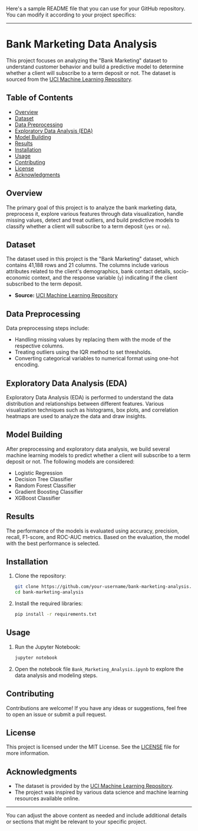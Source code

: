 Here's a sample README file that you can use for your GitHub repository. You can modify it according to your project specifics:

---

# Bank Marketing Data Analysis

This project focuses on analyzing the "Bank Marketing" dataset to understand customer behavior and build a predictive model to determine whether a client will subscribe to a term deposit or not. The dataset is sourced from the [UCI Machine Learning Repository](https://archive.ics.uci.edu/ml/datasets/bank+marketing).

## Table of Contents

- [Overview](#overview)
- [Dataset](#dataset)
- [Data Preprocessing](#data-preprocessing)
- [Exploratory Data Analysis (EDA)](#exploratory-data-analysis-eda)
- [Model Building](#model-building)
- [Results](#results)
- [Installation](#installation)
- [Usage](#usage)
- [Contributing](#contributing)
- [License](#license)
- [Acknowledgments](#acknowledgments)

## Overview

The primary goal of this project is to analyze the bank marketing data, preprocess it, explore various features through data visualization, handle missing values, detect and treat outliers, and build predictive models to classify whether a client will subscribe to a term deposit (`yes` or `no`). 

## Dataset

The dataset used in this project is the "Bank Marketing" dataset, which contains 41,188 rows and 21 columns. The columns include various attributes related to the client's demographics, bank contact details, socio-economic context, and the response variable (`y`) indicating if the client subscribed to the term deposit.

- **Source:** [UCI Machine Learning Repository](https://archive.ics.uci.edu/ml/datasets/bank+marketing)

## Data Preprocessing

Data preprocessing steps include:

- Handling missing values by replacing them with the mode of the respective columns.
- Treating outliers using the IQR method to set thresholds.
- Converting categorical variables to numerical format using one-hot encoding.

## Exploratory Data Analysis (EDA)

Exploratory Data Analysis (EDA) is performed to understand the data distribution and relationships between different features. Various visualization techniques such as histograms, box plots, and correlation heatmaps are used to analyze the data and draw insights.

## Model Building

After preprocessing and exploratory data analysis, we build several machine learning models to predict whether a client will subscribe to a term deposit or not. The following models are considered:

- Logistic Regression
- Decision Tree Classifier
- Random Forest Classifier
- Gradient Boosting Classifier
- XGBoost Classifier

## Results

The performance of the models is evaluated using accuracy, precision, recall, F1-score, and ROC-AUC metrics. Based on the evaluation, the model with the best performance is selected.

## Installation

1. Clone the repository:

   ```bash
   git clone https://github.com/your-username/bank-marketing-analysis.git
   cd bank-marketing-analysis
   ```

2. Install the required libraries:

   ```bash
   pip install -r requirements.txt
   ```

## Usage

1. Run the Jupyter Notebook:

   ```bash
   jupyter notebook
   ```

2. Open the notebook file `Bank_Marketing_Analysis.ipynb` to explore the data analysis and modeling steps.

## Contributing

Contributions are welcome! If you have any ideas or suggestions, feel free to open an issue or submit a pull request.

## License

This project is licensed under the MIT License. See the [LICENSE](LICENSE) file for more information.

## Acknowledgments

- The dataset is provided by the [UCI Machine Learning Repository](https://archive.ics.uci.edu/ml/datasets/bank+marketing).
- The project was inspired by various data science and machine learning resources available online.

---

You can adjust the above content as needed and include additional details or sections that might be relevant to your specific project.
